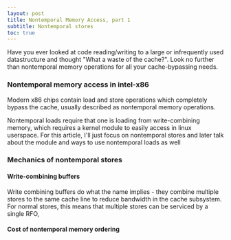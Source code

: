 ```yaml
---
layout: post
title: Nontemporal Memory Access, part 1
subtitle: Nontemporal stores
toc: true
---
```


Have you ever looked at code reading/writing to a large or infrequently used datastructure and thought "What a waste of the cache?".
Look no further than nontemporal memory operations for all your cache-bypassing needs.

### Nontemporal memory access in intel-x86
Modern x86 chips contain load and store operations which completely bypass the cache, usually described as nontemporal
memory operations.

Nontemporal loads require that one is loading from write-combining memory, which requires a kernel module to easily access
in linux userspace. For this article, I'll just focus on nontemporal stores and later talk about the module and ways to use
nontemporal loads as well

### Mechanics of nontemporal stores

#### Write-combining buffers

Write combining buffers do what the name implies - they combine multiple stores to the same cache line to reduce
bandwidth in the cache subsystem. For normal stores, this means that multiple stores can be serviced by a single RFO,

#### Cost of nontemporal memory ordering
